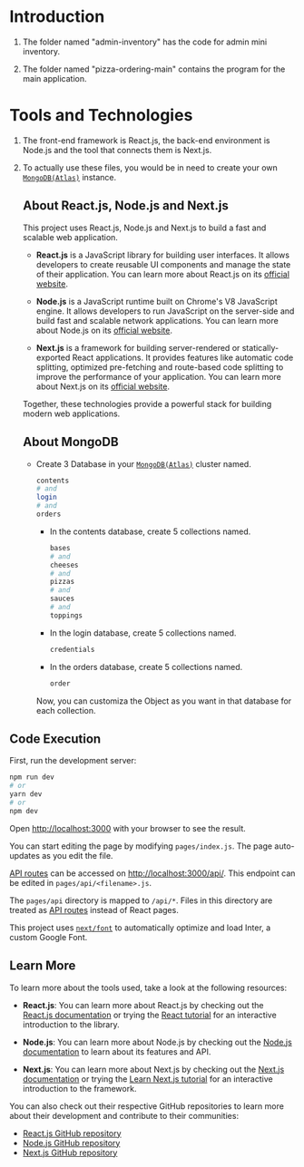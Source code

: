 # Introduction

1. The folder named "admin-inventory" has the code for admin mini inventory.

2. The folder named "pizza-ordering-main" contains the program for the main application.



# Tools and Technologies

1. The front-end framework is React.js, the back-end environment is Node.js and the tool that connects them is Next.js.

2. To actually use these files, you would be in need to create your own [`MongoDB(Atlas)`](https://www.mongodb.com/cloud/atlas/register) instance.



    ## About React.js, Node.js and Next.js
    This project uses React.js, Node.js and Next.js to build a fast and scalable web application.
    
    - **React.js** is a JavaScript library for building user interfaces. It allows developers to create reusable UI components and manage the state of their application. You can learn more about React.js on its [official website](https://reactjs.org/).
    
    - **Node.js** is a JavaScript runtime built on Chrome's V8 JavaScript engine. It allows developers to run JavaScript on the server-side and build fast and scalable network applications. You can learn more about Node.js on its [official website](https://nodejs.org/).
    
    - **Next.js** is a framework for building server-rendered or statically-exported React applications. It provides features like automatic code splitting, optimized pre-fetching and route-based code splitting to improve the performance of your application. You can learn more about Next.js on its [official website](https://nextjs.org/).
    
    Together, these technologies provide a powerful stack for building modern web applications.

   ## About MongoDB
    - Create 3 Database in your [`MongoDB(Atlas)`](https://www.mongodb.com/cloud/atlas/register) cluster named.
      
      ``` bash
      contents
      # and
      login
      # and
      orders
      ```
        - In the contents database, create 5 collections named.
      
          ``` bash
          bases
          # and
          cheeses
          # and
          pizzas
          # and
          sauces
          # and
          toppings
          ```
          
        - In the login database, create 5 collections named.
  
    
          ``` bash
          credentials
          ```
        
         - In the orders database, create 5 collections named.
  
    
            ``` bash
            order
            ```
      Now, you can customiza the Object as you want in that database for each collection.

  ## Code Execution

First, run the development server:

```bash
npm run dev
# or
yarn dev
# or
npm dev
```

Open [http://localhost:3000](http://localhost:3000) with your browser to see the result.

You can start editing the page by modifying `pages/index.js`. The page auto-updates as you edit the file.

[API routes](https://nextjs.org/docs/api-routes/introduction) can be accessed on [http://localhost:3000/api/<filename>](http://localhost:3000/api/<filename>). This endpoint can be edited in `pages/api/<filename>.js`.

The `pages/api` directory is mapped to `/api/*`. Files in this directory are treated as [API routes](https://nextjs.org/docs/api-routes/introduction) instead of React pages.

This project uses [`next/font`](https://nextjs.org/docs/basic-features/font-optimization) to automatically optimize and load Inter, a custom Google Font.

## Learn More

To learn more about the tools used, take a look at the following resources:

- **React.js**: You can learn more about React.js by checking out the [React.js documentation](https://reactjs.org/docs/getting-started.html) or trying the [React tutorial](https://reactjs.org/tutorial/tutorial.html) for an interactive introduction to the library.

- **Node.js**: You can learn more about Node.js by checking out the [Node.js documentation](https://nodejs.org/en/docs/) to learn about its features and API.

- **Next.js**: You can learn more about Next.js by checking out the [Next.js documentation](https://nextjs.org/docs) or trying the [Learn Next.js tutorial](https://nextjs.org/learn) for an interactive introduction to the framework.

You can also check out their respective GitHub repositories to learn more about their development and contribute to their communities:

- [React.js GitHub repository](https://github.com/facebook/react)
- [Node.js GitHub repository](https://github.com/nodejs/node)
- [Next.js GitHub repository](https://github.com/vercel/next.js/)
   

